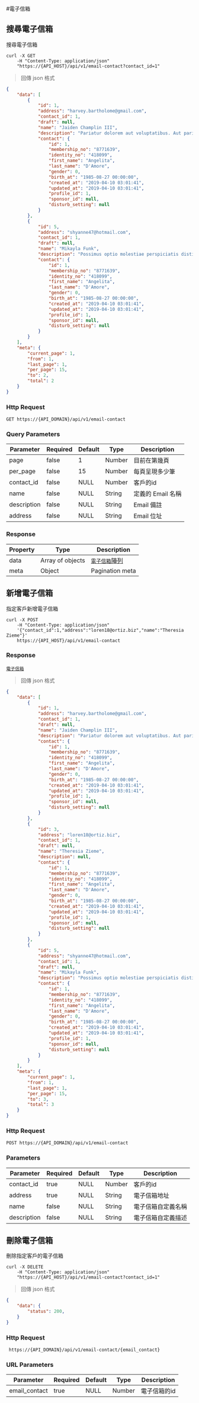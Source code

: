 #電子信箱

## 搜尋電子信箱

搜尋電子信箱

```shell
curl -X GET
    -H "Content-Type: application/json"
    "https://{API_HOST}/api/v1/email-contact?contact_id=1"
```

> 回傳 json 格式

```json
{
    "data": [
        {
            "id": 1,
            "address": "harvey.bartholome@gmail.com",
            "contact_id": 1,
            "draft": null,
            "name": "Jaiden Champlin III",
            "description": "Pariatur dolorem aut voluptatibus. Aut pariatur voluptatum ratione atque sit. Et inventore quo voluptates animi.",
            "contact": {
                "id": 1,
                "membership_no": "8771639",
                "identity_no": "418099",
                "first_name": "Angelita",
                "last_name": "D'Amore",
                "gender": 0,
                "birth_at": "1985-08-27 00:00:00",
                "created_at": "2019-04-10 03:01:41",
                "updated_at": "2019-04-10 03:01:41",
                "profile_id": 1,
                "sponsor_id": null,
                "disturb_setting": null
            }
        },
        {
            "id": 5,
            "address": "shyanne47@hotmail.com",
            "contact_id": 1,
            "draft": null,
            "name": "Mikayla Funk",
            "description": "Possimus optio molestiae perspiciatis distinctio. Vel incidunt ut unde. Laudantium eaque distinctio officia eum error odit.",
            "contact": {
                "id": 1,
                "membership_no": "8771639",
                "identity_no": "418099",
                "first_name": "Angelita",
                "last_name": "D'Amore",
                "gender": 0,
                "birth_at": "1985-08-27 00:00:00",
                "created_at": "2019-04-10 03:01:41",
                "updated_at": "2019-04-10 03:01:41",
                "profile_id": 1,
                "sponsor_id": null,
                "disturb_setting": null
            }
        }
    ],
    "meta": {
        "current_page": 1,
        "from": 1,
        "last_page": 1,
        "per_page": 15,
        "to": 2,
        "total": 2
    }
}
```

### Http Request
`GET https://{API_DOMAIN}/api/v1/email-contact`

### Query Parameters

Parameter | Required | Default | Type | Description
--------- | -------- | ------- | ---- | -----------
page | false | 1 | Number | 目前在第幾頁
per_page | false | 15 | Number | 每頁呈現多少筆
contact_id | false | NULL | Number | 客戶的id
name | false | NULL | String | 定義的 Email 名稱
description | false | NULL | String | Email 備註
address | false | NULL | String | Email 位址

### Response

Property | Type | Description
-------- | ---- | -----------
data | Array of objects | <a href="#email">`電子信箱`陣列</a>
meta | Object | Pagination meta

## 新增電子信箱

指定客戶新增電子信箱

```shell
curl -X POST
    -H "Content-Type: application/json"
    '{"contact_id":1,"address":"loren18@ortiz.biz","name":"Theresia Zieme"}'
    https://{API_HOST}/api/v1/email-contact
```

### Response

<a href="#email">`電子信箱`</a>

> 回傳 json 格式

```json
{
    "data": [
        {
            "id": 1,
            "address": "harvey.bartholome@gmail.com",
            "contact_id": 1,
            "draft": null,
            "name": "Jaiden Champlin III",
            "description": "Pariatur dolorem aut voluptatibus. Aut pariatur voluptatum ratione atque sit. Et inventore quo voluptates animi.",
            "contact": {
                "id": 1,
                "membership_no": "8771639",
                "identity_no": "418099",
                "first_name": "Angelita",
                "last_name": "D'Amore",
                "gender": 0,
                "birth_at": "1985-08-27 00:00:00",
                "created_at": "2019-04-10 03:01:41",
                "updated_at": "2019-04-10 03:01:41",
                "profile_id": 1,
                "sponsor_id": null,
                "disturb_setting": null
            }
        },
        {
            "id": 3,
            "address": "loren18@ortiz.biz",
            "contact_id": 1,
            "draft": null,
            "name": "Theresia Zieme",
            "description": null,
            "contact": {
                "id": 1,
                "membership_no": "8771639",
                "identity_no": "418099",
                "first_name": "Angelita",
                "last_name": "D'Amore",
                "gender": 0,
                "birth_at": "1985-08-27 00:00:00",
                "created_at": "2019-04-10 03:01:41",
                "updated_at": "2019-04-10 03:01:41",
                "profile_id": 1,
                "sponsor_id": null,
                "disturb_setting": null
            }
        },
        {
            "id": 5,
            "address": "shyanne47@hotmail.com",
            "contact_id": 1,
            "draft": null,
            "name": "Mikayla Funk",
            "description": "Possimus optio molestiae perspiciatis distinctio. Vel incidunt ut unde. Laudantium eaque distinctio officia eum error odit.",
            "contact": {
                "id": 1,
                "membership_no": "8771639",
                "identity_no": "418099",
                "first_name": "Angelita",
                "last_name": "D'Amore",
                "gender": 0,
                "birth_at": "1985-08-27 00:00:00",
                "created_at": "2019-04-10 03:01:41",
                "updated_at": "2019-04-10 03:01:41",
                "profile_id": 1,
                "sponsor_id": null,
                "disturb_setting": null
            }
        }
    ],
    "meta": {
        "current_page": 1,
        "from": 1,
        "last_page": 1,
        "per_page": 15,
        "to": 3,
        "total": 3
    }
}
```

### Http Request
`POST https://{API_DOMAIN}/api/v1/email-contact`

### Parameters

Parameter | Required | Default | Type | Description
--------- | -------- | ------- | ---- | -----------
contact_id | true | NULL | Number | 客戶的id
address | true | NULL | String | 電子信箱地址
name | false | NULL | String | 電子信箱自定義名稱
description | false | NULL | String | 電子信箱自定義描述

## 刪除電子信箱

刪除指定客戶的電子信箱

```shell
curl -X DELETE
    -H "Content-Type: application/json"
    "https://{API_HOST}/api/v1/email-contact?contact_id=1"
```

> 回傳 json 格式

```json
{
    "data": {
        "status": 200,
    }
}
```

### Http Request
` https://{API_DOMAIN}/api/v1/email-contact/{email_contact}`

### URL Parameters

Parameter | Required | Default | Type | Description
--------- | -------- | ------- | ---- | -----------
email_contact | true | NULL | Number | 電子信箱的id